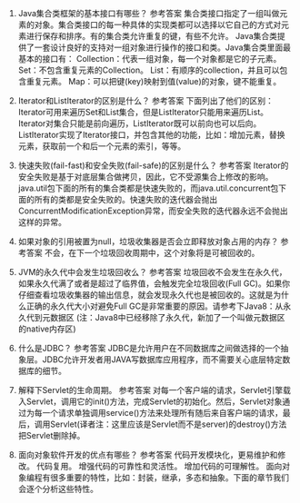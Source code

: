 1. Java集合类框架的基本接口有哪些？
参考答案
集合类接口指定了一组叫做元素的对象。集合类接口的每一种具体的实现类都可以选择以它自己的方式对元素进行保存和排序。有的集合类允许重复的键，有些不允许。
Java集合类提供了一套设计良好的支持对一组对象进行操作的接口和类。Java集合类里面最基本的接口有：
Collection：代表一组对象，每一个对象都是它的子元素。
Set：不包含重复元素的Collection。
List：有顺序的collection，并且可以包含重复元素。
Map：可以把键(key)映射到值(value)的对象，键不能重复。

2.  Iterator和ListIterator的区别是什么？
参考答案
下面列出了他们的区别：
Iterator可用来遍历Set和List集合，但是ListIterator只能用来遍历List。
Iterator对集合只能是前向遍历，ListIterator既可以前向也可以后向。
ListIterator实现了Iterator接口，并包含其他的功能，比如：增加元素，替换元素，获取前一个和后一个元素的索引，等等。

3. 快速失败(fail-fast)和安全失败(fail-safe)的区别是什么？
参考答案
Iterator的安全失败是基于对底层集合做拷贝，因此，它不受源集合上修改的影响。java.util包下面的所有的集合类都是快速失败的，而java.util.concurrent包下面的所有的类都是安全失败的。快速失败的迭代器会抛出ConcurrentModificationException异常，而安全失败的迭代器永远不会抛出这样的异常。

4. 如果对象的引用被置为null，垃圾收集器是否会立即释放对象占用的内存？
参考答案
不会，在下一个垃圾回收周期中，这个对象将是可被回收的。

5. JVM的永久代中会发生垃圾回收么？
参考答案
垃圾回收不会发生在永久代，如果永久代满了或者是超过了临界值，会触发完全垃圾回收(Full GC)。如果你仔细查看垃圾收集器的输出信息，就会发现永久代也是被回收的。这就是为什么正确的永久代大小对避免Full GC是非常重要的原因。请参考下Java8：从永久代到元数据区
(注：Java8中已经移除了永久代，新加了一个叫做元数据区的native内存区)

6. 什么是JDBC？
参考答案
JDBC是允许用户在不同数据库之间做选择的一个抽象层。JDBC允许开发者用JAVA写数据库应用程序，而不需要关心底层特定数据库的细节。

7. 解释下Servlet的生命周期。
参考答案
对每一个客户端的请求，Servlet引擎载入Servlet，调用它的init()方法，完成Servlet的初始化。然后，Servlet对象通过为每一个请求单独调用service()方法来处理所有随后来自客户端的请求，最后，调用Servlet(译者注：这里应该是Servlet而不是server)的destroy()方法把Servlet删除掉。

8. 面向对象软件开发的优点有哪些？
参考答案
代码开发模块化，更易维护和修改。
代码复用。
增强代码的可靠性和灵活性。
增加代码的可理解性。
面向对象编程有很多重要的特性，比如：封装，继承，多态和抽象。下面的章节我们会逐个分析这些特性。

